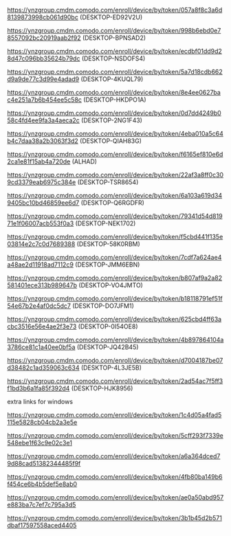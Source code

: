 https://ynzgroup.cmdm.comodo.com/enroll/device/by/token/057a8f8c3a6d8139873998cb061d90bc (DESKTOP-ED92V2U)

https://ynzgroup.cmdm.comodo.com/enroll/device/by/token/998b6ebd0e78557092bc20919aab2f92  (DESKTOP-BPNSAD2)

https://ynzgroup.cmdm.comodo.com/enroll/device/by/token/ecdbf01dd9d28d47c096bb35624b79dc  (DESKTOP-NSDOFS4)

https://ynzgroup.cmdm.comodo.com/enroll/device/by/token/5a7d18cdb662d9a9de77c3d99e4adad9  (DESKTOP-4KUQL79)


https://ynzgroup.cmdm.comodo.com/enroll/device/by/token/8e4ee0627bac4e251a7b6b454ee5c58c  (DESKTOP-HKDPO1A)

https://ynzgroup.cmdm.comodo.com/enroll/device/by/token/0d7dd4249b058c4fd4ee9fa3a4aeca2c  (DESKTOP-2NG1F43)

https://ynzgroup.cmdm.comodo.com/enroll/device/by/token/4eba010a5c64b4c7daa38a2b3063f3d2  (DESKTOP-QIAH83G)


https://ynzgroup.cmdm.comodo.com/enroll/device/by/token/f6165ef810e6d2ca1e81f15ab4a720de  (ALHAD)

https://ynzgroup.cmdm.comodo.com/enroll/device/by/token/22af3a8ff0c309cd3379eab6975c384e  (DESKTOP-TSR8654)

https://ynzgroup.cmdm.comodo.com/enroll/device/by/token/6a103a619d349405bc10bd46859ee6d7 (DESKTOP-Q6RGDFR)

https://ynzgroup.cmdm.comodo.com/enroll/device/by/token/79341d54d81971e1f06007acb553f0a3  (DESKTOP-NEK1702)

https://ynzgroup.cmdm.comodo.com/enroll/device/by/token/f5cbd441f135e03814e2c7c0d7689388  (DESKTOP-58K0RBM)

https://ynzgroup.cmdm.comodo.com/enroll/device/by/token/7cdf7a624ae4a48ae2d11918ad7112c9 (DESKTOP-JMM6EBN)

https://ynzgroup.cmdm.comodo.com/enroll/device/by/token/b807af9a2a82581401ece313b989647b  (DESKTOP-VO4JMTO)

https://ynzgroup.cmdm.comodo.com/enroll/device/by/token/b18118791ef51f54e67b2e4af0dc5dc7 (DESKTOP-DO7JFM1)

https://ynzgroup.cmdm.comodo.com/enroll/device/by/token/625cbd4ff63acbc3516e56e4ae2f3e73  (DESKTOP-0I54OE8)

https://ynzgroup.cmdm.comodo.com/enroll/device/by/token/4b897864104a3786ce81c1a40ee0bf5a  (DESKTOP-JQ42B45)

https://ynzgroup.cmdm.comodo.com/enroll/device/by/token/d7004187be07d38482c1ad359063c634  (DESKTOP-4L3JE5B)

https://ynzgroup.cmdm.comodo.com/enroll/device/by/token/2ad54ac7f5ff3f1bd3b6a1fa85f392d4  (DESKTOP-HJK8956)

extra links for windows 

https://ynzgroup.cmdm.comodo.com/enroll/device/by/token/1c4d05a4fad5115e5828cb04cb2a3e5e

https://ynzgroup.cmdm.comodo.com/enroll/device/by/token/5cff293f7339e548ebe1f63c9e02c3e1

https://ynzgroup.cmdm.comodo.com/enroll/device/by/token/a6a364dced79d88cad51382344485f9f

https://ynzgroup.cmdm.comodo.com/enroll/device/by/token/4fb80ba149b6f454ce6b4b5def5e8ab0

https://ynzgroup.cmdm.comodo.com/enroll/device/by/token/ae0a50abd957e883ba7c7ef7c795a3d5

https://ynzgroup.cmdm.comodo.com/enroll/device/by/token/3b1b45d2b571dbaf17597558aced4405
